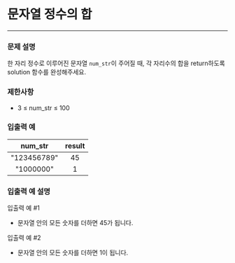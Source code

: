 # 문자열 정수의 합
***

### 문제 설명
한 자리 정수로 이루어진 문자열 `num_str`이 주어질 때, 각 자리수의 합을 return하도록 solution 함수를 완성해주세요.
### 제한사항
- 3 ≤ num_str ≤ 100
### 입출력 예
num_str	|result
:--:|:--:
"123456789"|	45
"1000000"	|1
### 입출력 예 설명
입출력 예 #1
- 문자열 안의 모든 숫자를 더하면 45가 됩니다.

입출력 예 #2
- 문자열 안의 모든 숫자를 더하면 1이 됩니다.

